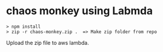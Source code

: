 # chaos monkey using Labmda

```
> npm install
> zip -r chaos-monkey.zip .  => Make zip folder from repo
```

Upload the zip file to aws lambda.
